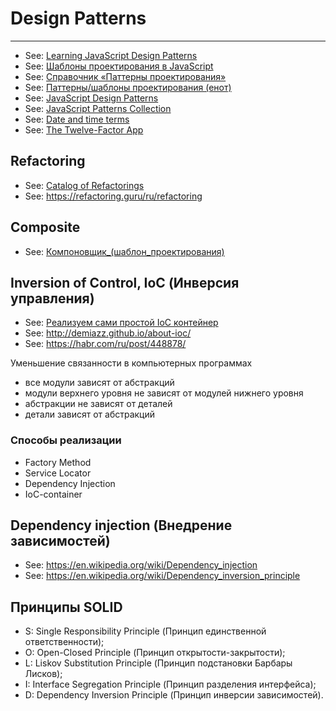 # Design Patterns

----

- See: [Learning JavaScript Design Patterns](https://addyosmani.com/resources/essentialjsdesignpatterns/book/)
- See: [Шаблоны проектирования в JavaScript](https://medium.com/@marina.kovalyova/java-script-design-patterns-569c627d25f9)
- See: [Справочник «Паттерны проектирования»](http://design-pattern.ru/)
- See: [Паттерны/шаблоны проектирования (енот)](https://refactoring.guru/ru/design-patterns)
- See: [JavaScript Design Patterns](https://www.dofactory.com/javascript/design-patterns)
- See: [JavaScript Patterns Collection](http://shichuan.github.io/javascript-patterns/)
- See: [Date and time terms](https://docs.microsoft.com/en-us/style-guide/a-z-word-list-term-collections/term-collections/date-time-terms)
- See: [The Twelve-Factor App](https://12factor.net/)



## Refactoring

- See: [Catalog of Refactorings](https://refactoring.com/catalog/)
- See: https://refactoring.guru/ru/refactoring



## Composite

- See: [Компоновщик_(шаблон_проектирования)](https://ru.wikipedia.org/wiki/%D0%9A%D0%BE%D0%BC%D0%BF%D0%BE%D0%BD%D0%BE%D0%B2%D1%89%D0%B8%D0%BA_(%D1%88%D0%B0%D0%B1%D0%BB%D0%BE%D0%BD_%D0%BF%D1%80%D0%BE%D0%B5%D0%BA%D1%82%D0%B8%D1%80%D0%BE%D0%B2%D0%B0%D0%BD%D0%B8%D1%8F))




## Inversion of Control, IoC (Инверсия управления)

- See: [Реализуем сами простой IoC контейнер](https://www.outcoldman.com/ru/archive/2011/03/07/%D1%80%D0%B5%D0%B0%D0%BB%D0%B8%D0%B7%D1%83%D0%B5%D0%BC-%D1%81%D0%B0%D0%BC%D0%B8-%D0%BF%D1%80%D0%BE%D1%81%D1%82%D0%BE%D0%B9-ioc-%D0%BA%D0%BE%D0%BD%D1%82%D0%B5%D0%B8%D0%BD%D0%B5%D1%80/)
- See: http://demiazz.github.io/about-ioc/
- See: https://habr.com/ru/post/448878/

Уменьшение связанности в компьютерных программах

- все модули зависят от абстракций
- модули верхнего уровня не зависят от модулей нижнего уровня
- абстракции не зависят от деталей
- детали зависят от абстракций

### Способы реализации

- Factory Method
- Service Locator
- Dependency Injection
- IoC-container


## Dependency injection (Внедрение зависимостей)

- See: https://en.wikipedia.org/wiki/Dependency_injection
- See: https://en.wikipedia.org/wiki/Dependency_inversion_principle


## Принципы SOLID

- S: Single Responsibility Principle (Принцип единственной ответственности);
- O: Open-Closed Principle (Принцип открытости-закрытости);
- L: Liskov Substitution Principle (Принцип подстановки Барбары Лисков);
- I: Interface Segregation Principle (Принцип разделения интерфейса);
- D: Dependency Inversion Principle (Принцип инверсии зависимостей).
